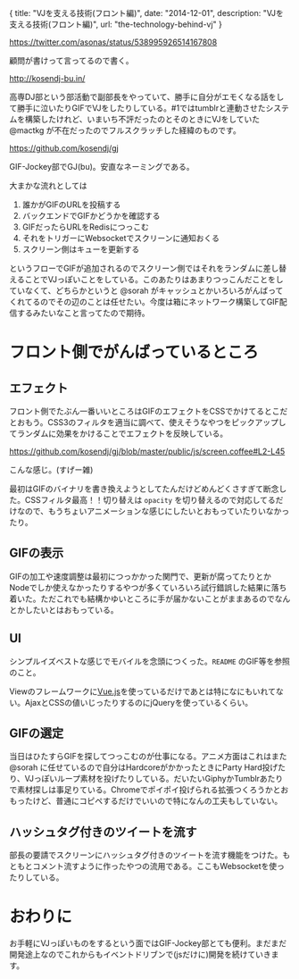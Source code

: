 {
  title: "VJを支える技術(フロント編)",
  date: "2014-12-01",
  description: "VJを支える技術(フロント編)",
  url: "the-technology-behind-vj"
}

https://twitter.com/asonas/status/538995926514167808

顧問が書けって言ってるので書く。

http://kosendj-bu.in/

高専DJ部という部活動で副部長をやっていて、勝手に自分がエモくなる話をして勝手に泣いたりGIFでVJをしたりしている。#1ではtumblrと連動させたシステムを構築したけれど、いまいち不評だったのとそのときにVJをしていた　@mactkg が不在だったのでフルスクラッチした経緯のものです。

https://github.com/kosendj/gj

GIF-Jockey部でGJ(bu)。安直なネーミングである。

大まかな流れとしては

1. 誰かがGIFのURLを投稿する
2. バックエンドでGIFかどうかを確認する
3. GIFだったらURLをRedisにつっこむ
4. それをトリガーにWebsocketでスクリーンに通知おくる
5. スクリーン側はキューを更新する

というフローでGIFが追加されるのでスクリーン側ではそれをランダムに差し替えることでVJっぽいことをしている。このあたりはあまりつっこんだことをしていなくて、どちらかというと @sorah がキャッシュとかいろいろがんばってくれてるのでその辺のことは任せたい。今度は箱にネットワーク構築してGIF配信するみたいなこと言ってたので期待。

# フロント側でがんばっているところ

## エフェクト

フロント側でたぶん一番いいところはGIFのエフェクトをCSSでかけてるとこだとおもう。CSS3のフィルタを適当に調べて、使えそうなやつをピックアップしてランダムに効果をかけることでエフェクトを反映している。

https://github.com/kosendj/gj/blob/master/public/js/screen.coffee#L2-L45

こんな感じ。(すげー雑)

最初はGIFのバイナリを書き換えようとしてたんだけどめんどくさすぎて断念した。CSSフィルタ最高！！切り替えは `opacity` を切り替えるので対応してるだけなので、もうちょいアニメーションな感じにしたいとおもっていたりいなかったり。

## GIFの表示

GIFの加工や速度調整は最初につっかかった関門で、更新が腐ってたりとかNodeでしか使えなかったりするやつが多くていろいろ試行錯誤した結果[<x-gif>](http://geelen.github.io/x-gif)に落ち着いた。ただこれでも結構かゆいところに手が届かないことがままあるのでなんとかしたいとはおもっている。

## UI

シンプルイズベストな感じでモバイルを念頭につくった。`README` のGIF等を参照のこと。

Viewのフレームワークに[Vue.js](http://vuejs.org/)を使っているだけであとは特になにもいれてない。AjaxとCSSの値いじったりするのにjQueryを使っているくらい。

## GIFの選定

当日はひたすらGIFを探してつっこむのが仕事になる。アニメ方面はこれはまた @sorah に任せているので自分はHardcoreがかかったときにParty Hard投げたり、VJっぽいループ素材を投げたりしている。だいたいGiphyかTumblrあたりで素材探しは事足りている。Chromeでポイポイ投げられる拡張つくろうかとおもったけど、普通にコピペするだけでいいので特になんの工夫もしていない。

## ハッシュタグ付きのツイートを流す

部長の要請でスクリーンにハッシュタグ付きのツイートを流す機能をつけた。もともとコメント流すように作ったやつの流用である。ここもWebsocketを使ったりしている。

# おわりに

お手軽にVJっぽいものをするという面ではGIF-Jockey部とても便利。まだまだ開発途上なのでこれからもイベントドリブンで(jsだけに)開発を続けていきます。
